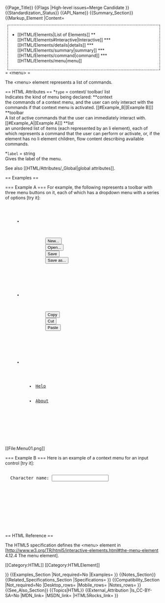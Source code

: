 {{Page_Title}}
{{Flags
|High-level issues=Merge Candidate
}}
{{Standardization_Status}}
{{API_Name}}
{{Summary_Section}}
{{Markup_Element
|Content=

<div style='float: right;background: white;border:1px dashed black;padding: 1ex;margin-left: 1ex;'>

* [[HTML/Elements|List of Elements]]
** [[HTML/Elements#Interactive|Interactive]]
*** [[HTML/Elements/details|details]]
*** [[HTML/Elements/summary|summary]]
*** [[HTML/Elements/command|command]]
*** [[HTML/Elements/menu|menu]]

</div>

= &lt;menu&gt; =

The &lt;menu&gt; element represents a list of commands.

== HTML Attributes ==
*<code>type</code> = context/ toolbar/ list<br />Indicates the kind of menu being declared:
**context<br />the commands of a context menu, and the user can only interact with the commands if that context menu is activated. [[#Example_B|[Example B]]]
**toolbar<br />A list of active commands that the user can immediately interact with. [[#Example_A|[Example A]]]
**list<br />an unordered list of items (each represented by an li element), each of which represents a command that the user can perform or activate, or, if the element has no li element children, flow content describing available commands.


*<code>label</code> = string<br />Gives the label of the menu.


See also [[HTML/Attributes/_Global|global attributes]].


== Examples ==

=== Example A ===
For example, the following represents a toolbar with three menu buttons on it, each of which has a dropdown menu with a series of options [try it]:
<pre>
<menu type="toolbar">
  <li>
    <menu label="File">
      <button type="button" onclick="fnew()">New...</button>
      <button type="button" onclick="fopen()">Open...</button>
      <button type="button" onclick="fsave()">Save</button>
      <button type="button" onclick="fsaveas()">Save as...</button>
    </menu>
  </li>
  <li>
    <menu label="Edit">
      <button type="button" onclick="ecopy()">Copy</button>
      <button type="button" onclick="ecut()">Cut</button>
      <button type="button" onclick="epaste()">Paste</button>
    </menu>
  </li>
  <li>
    <menu label="Help">
      <li><a href="help.html">Help</a></li>
      <li><a href="about.html">About</a></li>
    </menu>
  </li>
</menu>
</pre>

[[File:Menu01.png]]


=== Example B ===
Here is an example of a context menu for an input control [try it]:
<pre>
<form name="npc">
  <label>Character name: <input name=char type=text contextmenu=namemenu required></label>
   <menu type=context id=namemenu>
     <command label="Pick random name"
        onclick="document.forms.npc.elements.char.value = getRandomName()">
     <command label="Prefill other fields based on name"
        onclick="prefillFields(document.forms.npc.elements.char.value)">
   </menu>
</form>
</pre>


== HTML Reference ==

The HTML5 specification defines the &lt;menu&gt; element in [http://www.w3.org/TR/html5/interactive-elements.html#the-menu-element 4.12.4 The menu element].

[[Category:HTML]]
[[Category:HTMLElement]]

}}
{{Examples_Section
|Not_required=No
|Examples=
}}
{{Notes_Section}}
{{Related_Specifications_Section
|Specifications=
}}
{{Compatibility_Section
|Not_required=No
|Desktop_rows=
|Mobile_rows=
|Notes_rows=
}}
{{See_Also_Section}}
{{Topics|HTML}}
{{External_Attribution
|Is_CC-BY-SA=No
|MDN_link=
|MSDN_link=
|HTML5Rocks_link=
}}
